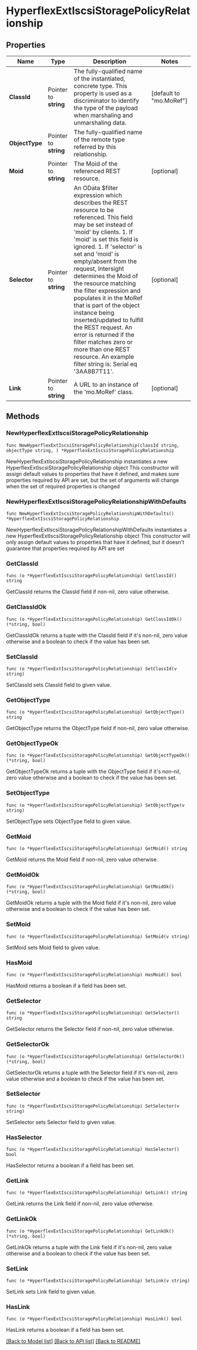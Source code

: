 # HyperflexExtIscsiStoragePolicyRelationship

## Properties

Name | Type | Description | Notes
------------ | ------------- | ------------- | -------------
**ClassId** | Pointer to **string** | The fully-qualified name of the instantiated, concrete type. This property is used as a discriminator to identify the type of the payload when marshaling and unmarshaling data. | [default to "mo.MoRef"]
**ObjectType** | Pointer to **string** | The fully-qualified name of the remote type referred by this relationship. | 
**Moid** | Pointer to **string** | The Moid of the referenced REST resource. | [optional] 
**Selector** | Pointer to **string** | An OData $filter expression which describes the REST resource to be referenced. This field may be set instead of &#39;moid&#39; by clients. 1. If &#39;moid&#39; is set this field is ignored. 1. If &#39;selector&#39; is set and &#39;moid&#39; is empty/absent from the request, Intersight determines the Moid of the resource matching the filter expression and populates it in the MoRef that is part of the object instance being inserted/updated to fulfill the REST request. An error is returned if the filter matches zero or more than one REST resource. An example filter string is: Serial eq &#39;3AA8B7T11&#39;. | [optional] 
**Link** | Pointer to **string** | A URL to an instance of the &#39;mo.MoRef&#39; class. | [optional] 

## Methods

### NewHyperflexExtIscsiStoragePolicyRelationship

`func NewHyperflexExtIscsiStoragePolicyRelationship(classId string, objectType string, ) *HyperflexExtIscsiStoragePolicyRelationship`

NewHyperflexExtIscsiStoragePolicyRelationship instantiates a new HyperflexExtIscsiStoragePolicyRelationship object
This constructor will assign default values to properties that have it defined,
and makes sure properties required by API are set, but the set of arguments
will change when the set of required properties is changed

### NewHyperflexExtIscsiStoragePolicyRelationshipWithDefaults

`func NewHyperflexExtIscsiStoragePolicyRelationshipWithDefaults() *HyperflexExtIscsiStoragePolicyRelationship`

NewHyperflexExtIscsiStoragePolicyRelationshipWithDefaults instantiates a new HyperflexExtIscsiStoragePolicyRelationship object
This constructor will only assign default values to properties that have it defined,
but it doesn't guarantee that properties required by API are set

### GetClassId

`func (o *HyperflexExtIscsiStoragePolicyRelationship) GetClassId() string`

GetClassId returns the ClassId field if non-nil, zero value otherwise.

### GetClassIdOk

`func (o *HyperflexExtIscsiStoragePolicyRelationship) GetClassIdOk() (*string, bool)`

GetClassIdOk returns a tuple with the ClassId field if it's non-nil, zero value otherwise
and a boolean to check if the value has been set.

### SetClassId

`func (o *HyperflexExtIscsiStoragePolicyRelationship) SetClassId(v string)`

SetClassId sets ClassId field to given value.


### GetObjectType

`func (o *HyperflexExtIscsiStoragePolicyRelationship) GetObjectType() string`

GetObjectType returns the ObjectType field if non-nil, zero value otherwise.

### GetObjectTypeOk

`func (o *HyperflexExtIscsiStoragePolicyRelationship) GetObjectTypeOk() (*string, bool)`

GetObjectTypeOk returns a tuple with the ObjectType field if it's non-nil, zero value otherwise
and a boolean to check if the value has been set.

### SetObjectType

`func (o *HyperflexExtIscsiStoragePolicyRelationship) SetObjectType(v string)`

SetObjectType sets ObjectType field to given value.


### GetMoid

`func (o *HyperflexExtIscsiStoragePolicyRelationship) GetMoid() string`

GetMoid returns the Moid field if non-nil, zero value otherwise.

### GetMoidOk

`func (o *HyperflexExtIscsiStoragePolicyRelationship) GetMoidOk() (*string, bool)`

GetMoidOk returns a tuple with the Moid field if it's non-nil, zero value otherwise
and a boolean to check if the value has been set.

### SetMoid

`func (o *HyperflexExtIscsiStoragePolicyRelationship) SetMoid(v string)`

SetMoid sets Moid field to given value.

### HasMoid

`func (o *HyperflexExtIscsiStoragePolicyRelationship) HasMoid() bool`

HasMoid returns a boolean if a field has been set.

### GetSelector

`func (o *HyperflexExtIscsiStoragePolicyRelationship) GetSelector() string`

GetSelector returns the Selector field if non-nil, zero value otherwise.

### GetSelectorOk

`func (o *HyperflexExtIscsiStoragePolicyRelationship) GetSelectorOk() (*string, bool)`

GetSelectorOk returns a tuple with the Selector field if it's non-nil, zero value otherwise
and a boolean to check if the value has been set.

### SetSelector

`func (o *HyperflexExtIscsiStoragePolicyRelationship) SetSelector(v string)`

SetSelector sets Selector field to given value.

### HasSelector

`func (o *HyperflexExtIscsiStoragePolicyRelationship) HasSelector() bool`

HasSelector returns a boolean if a field has been set.

### GetLink

`func (o *HyperflexExtIscsiStoragePolicyRelationship) GetLink() string`

GetLink returns the Link field if non-nil, zero value otherwise.

### GetLinkOk

`func (o *HyperflexExtIscsiStoragePolicyRelationship) GetLinkOk() (*string, bool)`

GetLinkOk returns a tuple with the Link field if it's non-nil, zero value otherwise
and a boolean to check if the value has been set.

### SetLink

`func (o *HyperflexExtIscsiStoragePolicyRelationship) SetLink(v string)`

SetLink sets Link field to given value.

### HasLink

`func (o *HyperflexExtIscsiStoragePolicyRelationship) HasLink() bool`

HasLink returns a boolean if a field has been set.


[[Back to Model list]](../README.md#documentation-for-models) [[Back to API list]](../README.md#documentation-for-api-endpoints) [[Back to README]](../README.md)


